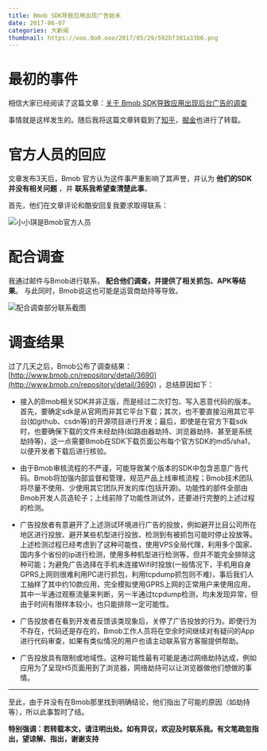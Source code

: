 ```yaml
---
title: Bmob SDK导致应用出现广告始末
date: 2017-06-07
categories: 大新闻
thumbnail: https://ooo.0o0.ooo/2017/05/29/592bf381a33b6.png
---
```


# 最初的事件

相信大家已经阅读了这篇文章：[关于 Bmob SDK导致应用出现后台广告的调查](https://hexo.trumeet.top/2017/05/28/bmob-seo/)

事情就是这样发生的。随后我将这篇文章转载到了[知乎](https://zhuanlan.zhihu.com/p/27161542)，[掘金](https://juejin.im/entry/592eb4c50ce4630057aa8cf7/detail)也进行了转载。



# 官方人员的回应

文章发布3天后，Bmob 官方认为这件事严重影响了其声誉，并认为 **他们的SDK并没有相关问题** ，并 **联系我希望查清楚此事**。

首先，他们在文章评论和酷安回复我要求取得联系：

![小小琪是Bmob官方人员](https://ooo.0o0.ooo/2017/06/07/59375ead4882f.png)



# 配合调查

我通过邮件与Bmob进行联系， **配合他们调查，并提供了相关抓包、APK等结果**。 与此同时，Bmob说这也可能是运营商劫持等导致。

![配合调查部分联系截图](https://ooo.0o0.ooo/2017/06/07/59375fe8669b2.png)



# 调查结果

过了几天之后，Bmob公布了调查结果：[http://www.bmob.cn/repository/detail/3690](http://www.bmob.cn/repository/detail/3690) ，总结原因如下：

* 接入的Bmob相关SDK并非正版，而是经过二次打包、写入恶意代码的版本。首先，要确定sdk是从官网而非其它平台下载；其次，也不要直接沿用其它平台(如github、csdn等)的开源项目进行开发；最后，即使是在官方下载sdk时，也要确保下载的文件未经劫持(如路由器劫持、浏览器劫持、甚至是系统劫持等)，这一点需要Bmob在SDK下载页面公布每个官方SDK的md5/sha1，以便开发者下载后进行核验。


* 由于Bmob审核流程的不严谨，可能导致某个版本的SDK中包含恶意广告代码。Bmob将加强内部监督和管理，规范产品上线审核流程；Bmob技术团队将尽量不使用、少使用其它团队开发的库(包括开源)。功能性的部件全部由Bmob开发人员造轮子；上线前除了功能性测试外，还要进行完整的上述过程的检测。


* 广告投放者有意避开了上述测试环境进行广告的投放，例如避开比目公司所在地区进行投放、避开某些机型进行投放、检测到有被抓包可能时停止投放等。上述检测过程已经考虑到了这种可能性，使用VPS全局代理，利用多个国家、国内多个省份的ip进行检测，使用多种机型进行检测等，但并不能完全排除这种可能；为避免广告选择在手机未连接Wifi时投放(一般情况下，手机用自身GPRS上网则很难利用PC进行抓包，利用tcpdump抓包则不难)，事后我们人工抽样了其中约10款应用，完全模拟使用GPRS上网的正常用户来使用应用，其中一半通过观察流量来判断，另一半通过tcpdump检测，均未发现异常，但由于时间有限样本较小，也只能排除一定可能性。


* 广告投放者在看到开发者反馈该类现象后，关停了广告投放的行为。即使行为不存在，代码还是存在的，Bmob工作人员将在空余时间继续对有疑问的App进行代码审查，如果有类似情况的用户也请主动联系官方客服提供帮助。
* 广告投放具有限制或地域性。这种可能性最有可能是通过网络劫持达成，例如应用为了呈现H5页面用到了浏览器，网络劫持可以让浏览器做他们想做的事情。

-----

至此，由于并没有在Bmob那里找到明确结论，他们指出了可能的原因（如劫持等），所以此事暂时了结。

**特别强调：若转载本文，请注明出处。如有异议，欢迎及时联系我。有文笔疏忽指出，望谅解、指出，谢谢支持**